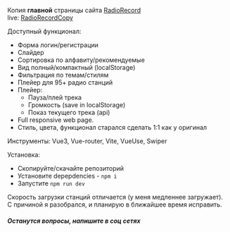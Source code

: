 Копия **главной** страницы сайта [RadioRecord](https://radiorecord.ru) <br/>
live: [RadioRecordCopy](https://radio-record-copy.netlify.app)

Доступный функционал:
* Форма логин/регистрации
* Слайдер
* Сортировка по алфавиту/рекомендуемые
* Вид полный/компактный (localStorage)
* Фильтрация по темам/стилям
* Плейер для 95+ радио станций
* Плейер:
  * Пауза/плей трека
  * Громкость (save in localStorage)
  * Показ текущего трека (api)
* Full responsive web page.
* Стиль, цвета, функционал старался сделать 1:1 как у оригинал 

Инструменты: Vue3, Vue-router, Vite, VueUse, Swiper

Установка:
* Скопируйте/скачайте репозиторий
* Установите depepdencies - `npm i`
* Запустите `npm run dev`

Скорость загрузки станций отличается (у меня медленнее загружает). С причиной я разобрался, и планирую в ближайшее время исправить. 

##### Останутся вопросы, напишите в соц сетях
